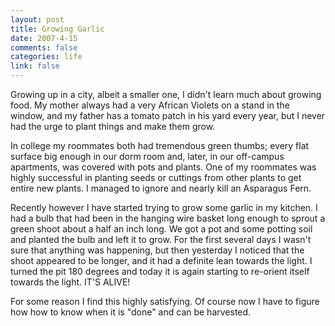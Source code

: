 ```yaml
--- 
layout: post
title: Growing Garlic
date: 2007-4-15
comments: false
categories: life
link: false
---
```

Growing up in a city, albeit a smaller one, I didn't learn much about growing food.  My mother always had a very African Violets on a stand in the window, and my father has a tomato patch in his yard every year, but I never had the urge to plant things and make them grow.

In college my roommates both had tremendous green thumbs; every flat surface big enough in our dorm room and, later, in our off-campus apartments, was covered with pots and plants.  One of my roommates was highly successful in planting seeds or cuttings from other plants to get entire new plants. I managed to ignore and nearly kill an Asparagus Fern.

Recently however I have started trying to grow some garlic in my kitchen.  I had a bulb that had been in the hanging wire basket long enough to sprout a green shoot about a half an inch long.  We got a pot and some potting soil and planted the bulb and left it to grow.  For the first several days I wasn't sure that anything was happening, but then yesterday I noticed that the shoot appeared to be longer, and it had a definite lean towards the light.  I turned the pit 180 degrees and today it is again starting to re-orient itself towards the light.  IT'S ALIVE!

For some reason I find this highly satisfying.  Of course now I have to figure how how to know when it is "done" and can be harvested.
